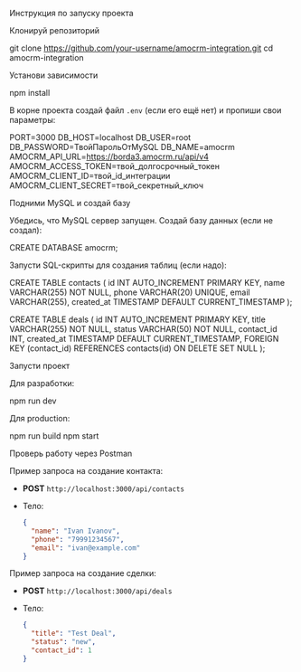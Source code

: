 Инструкция по запуску проекта

Клонируй репозиторий

git clone https://github.com/your-username/amocrm-integration.git
cd amocrm-integration

Установи зависимости

npm install

В корне проекта создай файл `.env` (если его ещё нет) и пропиши свои параметры:

PORT=3000
DB_HOST=localhost
DB_USER=root
DB_PASSWORD=ТвойПарольОтMySQL
DB_NAME=amocrm
AMOCRM_API_URL=https://borda3.amocrm.ru/api/v4
AMOCRM_ACCESS_TOKEN=твой_долгосрочный_токен
AMOCRM_CLIENT_ID=твой_id_интеграции
AMOCRM_CLIENT_SECRET=твой_секретный_ключ

Подними MySQL и создай базу

Убедись, что MySQL сервер запущен.
Создай базу данных (если не создал):

CREATE DATABASE amocrm;

Запусти SQL-скрипты для создания таблиц (если надо):

CREATE TABLE contacts (
  id INT AUTO_INCREMENT PRIMARY KEY,
  name VARCHAR(255) NOT NULL,
  phone VARCHAR(20) UNIQUE,
  email VARCHAR(255),
  created_at TIMESTAMP DEFAULT CURRENT_TIMESTAMP
);

CREATE TABLE deals (
  id INT AUTO_INCREMENT PRIMARY KEY,
  title VARCHAR(255) NOT NULL,
  status VARCHAR(50) NOT NULL,
  contact_id INT,
  created_at TIMESTAMP DEFAULT CURRENT_TIMESTAMP,
  FOREIGN KEY (contact_id) REFERENCES contacts(id) ON DELETE SET NULL
);

Запусти проект

Для разработки:

npm run dev

Для production:

npm run build
npm start

Проверь работу через Postman

Пример запроса на создание контакта:

  * **POST** `http://localhost:3000/api/contacts`
  * Тело:

    ```json
    {
      "name": "Ivan Ivanov",
      "phone": "79991234567",
      "email": "ivan@example.com"
    }
    ```
Пример запроса на создание сделки:

  * **POST** `http://localhost:3000/api/deals`
  * Тело:

    ```json
    {
      "title": "Test Deal",
      "status": "new",
      "contact_id": 1
    }
